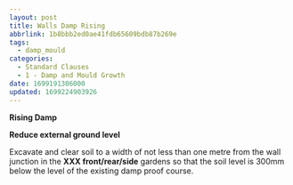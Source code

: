 ```yaml
---
layout: post
title: Walls Damp Rising
abbrlink: 1b8bbb2ed0ae41fdb65609bdb87b269e
tags:
  - damp_mould
categories:
  - Standard Clauses
  - 1 - Damp and Mould Growth
date: 1699191306000
updated: 1699224903926
---
```


**Rising Damp**

**Reduce external ground level**

Excavate and clear soil to a width of not less than one metre from the wall junction in the **XXX front/rear/side** gardens so that the soil level is 300mm below the level of the existing damp proof course.
